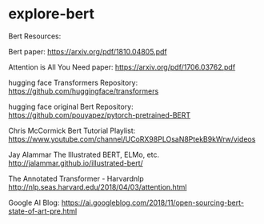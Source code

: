 # explore-bert

Bert Resources:

Bert paper:
https://arxiv.org/pdf/1810.04805.pdf

Attention is All You Need paper:
https://arxiv.org/pdf/1706.03762.pdf

hugging face Transformers Repository: 
https://github.com/huggingface/transformers

hugging face original Bert Repository:
https://github.com/pouyapez/pytorch-pretrained-BERT

Chris McCormick Bert Tutorial Playlist:
https://www.youtube.com/channel/UCoRX98PLOsaN8PtekB9kWrw/videos

Jay Alammar The Illustrated BERT, ELMo, etc.
http://jalammar.github.io/illustrated-bert/

The Annotated Transformer - Harvardnlp
http://nlp.seas.harvard.edu/2018/04/03/attention.html

Google AI Blog:
https://ai.googleblog.com/2018/11/open-sourcing-bert-state-of-art-pre.html
